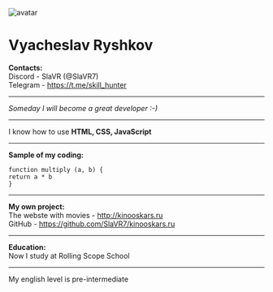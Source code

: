 ![avatar](https://user-images.githubusercontent.com/105281241/207642191-9f6ca082-25e2-467f-80b8-184df266b62b.jpg)
# Vyacheslav Ryshkov
**Contacts:**     
Discord - SlaVR (@SlaVR7)       
Telegram - https://t.me/skill_hunter    
***
*Someday I will become a great developer :-)*   
***
I know how to use **HTML, CSS, JavaScript**   
***
**Sample of my coding:**   
    
``` 
function multiply (a, b) {
return a * b
}
```
***
**My own project:**   
The webste with movies - http://kinooskars.ru    
GitHub - https://github.com/SlaVR7/kinooskars.ru   
***   
**Education:**    
Now I study at Rolling Scope School   
***   
My english level is pre-intermediate
